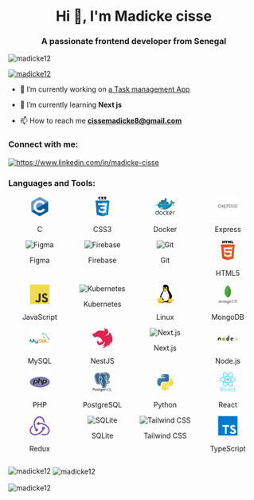 <h1 align="center">Hi 👋, I'm Madicke cisse</h1>
<h3 align="center">A passionate frontend developer from Senegal</h3>

<p align="left"> <img src="https://komarev.com/ghpvc/?username=madicke12&label=Profile%20views&color=0e75b6&style=flat" alt="madicke12" /> </p>

<p align="left"> <a href="https://github.com/ryo-ma/github-profile-trophy"><img src="https://github-profile-trophy.vercel.app/?username=madicke12" alt="madicke12" /></a> </p>

- 🔭 I’m currently working on [a Task management App](https://github.com/madicke12/madicke-s-task-manangement-app)

- 🌱 I’m currently learning **Next js**

- 📫 How to reach me **cissemadicke8@gmail.com**

<h3 align="left">Connect with me:</h3>
<p align="left">
<a href="https://linkedin.com/in/https://www.linkedin.com/in/madicke-cisse" target="blank"><img align="center" src="https://raw.githubusercontent.com/rahuldkjain/github-profile-readme-generator/master/src/images/icons/Social/linked-in-alt.svg" alt="https://www.linkedin.com/in/madicke-cisse" height="30" width="40" /></a>
</p>

<h3 align="left">Languages and Tools:</h3>

<div style="display:grid ;grid-template-columns: repeat(4, 1fr);">

  <!-- C -->
  <div style="text-align: center;">
    <img src="https://raw.githubusercontent.com/devicons/devicon/master/icons/c/c-original.svg" alt="C" width="40" height="40"/>
    <p>C</p>
  </div>

  <!-- CSS3 -->
  <div style="text-align: center;">
    <img src="https://raw.githubusercontent.com/devicons/devicon/master/icons/css3/css3-original-wordmark.svg" alt="CSS3" width="40" height="40"/>
    <p>CSS3</p>
  </div>

  <!-- Docker -->
  <div style="text-align: center;">
    <img src="https://raw.githubusercontent.com/devicons/devicon/master/icons/docker/docker-original-wordmark.svg" alt="Docker" width="40" height="40"/>
    <p>Docker</p>
  </div>

  <!-- Express -->
  <div style="text-align: center;">
    <img src="https://raw.githubusercontent.com/devicons/devicon/master/icons/express/express-original-wordmark.svg" alt="Express" width="40" height="40"/>
    <p>Express</p>
  </div>

  <!-- Figma -->
  <div style="text-align: center;">
    <img src="https://www.vectorlogo.zone/logos/figma/figma-icon.svg" alt="Figma" width="40" height="40"/>
    <p>Figma</p>
  </div>

  <!-- Firebase -->
  <div style="text-align: center;">
    <img src="https://www.vectorlogo.zone/logos/firebase/firebase-icon.svg" alt="Firebase" width="40" height="40"/>
    <p>Firebase</p>
  </div>

  <!-- Git -->
  <div style="text-align: center;">
    <img src="https://www.vectorlogo.zone/logos/git-scm/git-scm-icon.svg" alt="Git" width="40" height="40"/>
    <p>Git</p>
  </div>

  <!-- HTML5 -->
  <div style="text-align: center;">
    <img src="https://raw.githubusercontent.com/devicons/devicon/master/icons/html5/html5-original-wordmark.svg" alt="HTML5" width="40" height="40"/>
    <p>HTML5</p>
  </div>

  <!-- JavaScript -->
  <div style="text-align: center;">
    <img src="https://raw.githubusercontent.com/devicons/devicon/master/icons/javascript/javascript-original.svg" alt="JavaScript" width="40" height="40"/>
    <p>JavaScript</p>
  </div>

  <!-- Kubernetes -->
  <div style="text-align: center;">
    <img src="https://www.vectorlogo.zone/logos/kubernetes/kubernetes-icon.svg" alt="Kubernetes" width="40" height="40"/>
    <p>Kubernetes</p>
  </div>

  <!-- Linux -->
  <div style="text-align: center;">
    <img src="https://raw.githubusercontent.com/devicons/devicon/master/icons/linux/linux-original.svg" alt="Linux" width="40" height="40"/>
    <p>Linux</p>
  </div>

  <!-- MongoDB -->
  <div style="text-align: center;">
    <img src="https://raw.githubusercontent.com/devicons/devicon/master/icons/mongodb/mongodb-original-wordmark.svg" alt="MongoDB" width="40" height="40"/>
    <p>MongoDB</p>
  </div>

  <!-- MySQL -->
  <div style="text-align: center;">
    <img src="https://raw.githubusercontent.com/devicons/devicon/master/icons/mysql/mysql-original-wordmark.svg" alt="MySQL" width="40" height="40"/>
    <p>MySQL</p>
  </div>

  <!-- NestJS -->
  <div style="text-align: center;">
    <img src="https://raw.githubusercontent.com/devicons/devicon/master/icons/nestjs/nestjs-plain.svg" alt="NestJS" width="40" height="40"/>
    <p>NestJS</p>
  </div>

  <!-- Next.js -->
  <div style="text-align: center;">
    <img src="https://cdn.worldvectorlogo.com/logos/nextjs-2.svg" alt="Next.js" width="40" height="40"/>
    <p>Next.js</p>
  </div>

  <!-- Node.js -->
  <div style="text-align: center;">
    <img src="https://raw.githubusercontent.com/devicons/devicon/master/icons/nodejs/nodejs-original-wordmark.svg" alt="Node.js" width="40" height="40"/>
    <p>Node.js</p>
  </div>

  <!-- PHP -->
  <div style="text-align: center;">
    <img src="https://raw.githubusercontent.com/devicons/devicon/master/icons/php/php-original.svg" alt="PHP" width="40" height="40"/>
    <p>PHP</p>
  </div>

  <!-- PostgreSQL -->
  <div style="text-align: center;">
    <img src="https://raw.githubusercontent.com/devicons/devicon/master/icons/postgresql/postgresql-original-wordmark.svg" alt="PostgreSQL" width="40" height="40"/>
    <p>PostgreSQL</p>
  </div>

  <!-- Python -->
  <div style="text-align: center;">
    <img src="https://raw.githubusercontent.com/devicons/devicon/master/icons/python/python-original.svg" alt="Python" width="40" height="40"/>
    <p>Python</p>
  </div>

  <!-- React -->
  <div style="text-align: center;">
    <img src="https://raw.githubusercontent.com/devicons/devicon/master/icons/react/react-original-wordmark.svg" alt="React" width="40" height="40"/>
    <p>React</p>
  </div>

  <!-- Redux -->
  <div style="text-align: center;">
    <img src="https://raw.githubusercontent.com/devicons/devicon/master/icons/redux/redux-original.svg" alt="Redux" width="40" height="40"/>
    <p>Redux</p>
  </div>

  <!-- SQLite -->
  <div style="text-align: center;">
    <img src="https://www.vectorlogo.zone/logos/sqlite/sqlite-icon.svg" alt="SQLite" width="40" height="40"/>
    <p>SQLite</p>
  </div>

  <!-- Tailwind CSS -->
  <div style="text-align: center;">
    <img src="https://www.vectorlogo.zone/logos/tailwindcss/tailwindcss-icon.svg" alt="Tailwind CSS" width="40" height="40"/>
    <p>Tailwind CSS</p>
  </div>

  <!-- TypeScript -->
  <div style="text-align: center;">
    <img src="https://raw.githubusercontent.com/devicons/devicon/master/icons/typescript/typescript-original.svg" alt="TypeScript" width="40" height="40"/>
    <p>TypeScript</p>
  </div>

</div>


<p><img align="left" src="https://github-readme-stats.vercel.app/api/top-langs?username=madicke12&show_icons=true&locale=en&layout=compact" alt="madicke12" /></p>

<p>&nbsp;<img align="center" src="https://github-readme-stats.vercel.app/api?username=madicke12&show_icons=true&locale=en" alt="madicke12" /></p>

<p><img align="center" src="https://github-readme-streak-stats.herokuapp.com/?user=madicke12&" alt="madicke12" /></p>
